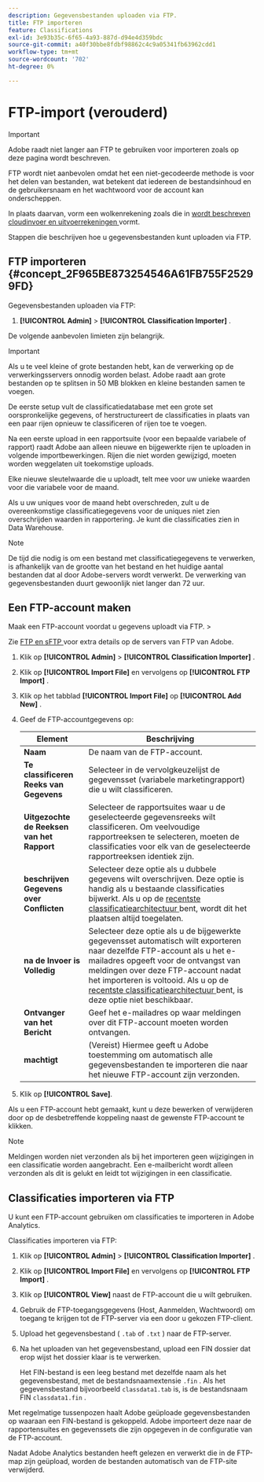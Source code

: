 ```yaml
---
description: Gegevensbestanden uploaden via FTP.
title: FTP importeren
feature: Classifications
exl-id: 3e93b35c-6f65-4a93-887d-d94e4d359bdc
source-git-commit: a40f30bbe8fdbf98862c4c9a05341fb63962cdd1
workflow-type: tm+mt
source-wordcount: '702'
ht-degree: 0%

---
```


# FTP-import (verouderd)

>[!IMPORTANT]
>
>Adobe raadt niet langer aan FTP te gebruiken voor importeren zoals op deze pagina wordt beschreven.
>
>FTP wordt niet aanbevolen omdat het een niet-gecodeerde methode is voor het delen van bestanden, wat betekent dat iedereen de bestandsinhoud en de gebruikersnaam en het wachtwoord voor de account kan onderscheppen.
>
>In plaats daarvan, vorm een wolkenrekening zoals die in [ wordt beschreven cloudinvoer en uitvoerrekeningen ](/help/components/locations/configure-import-accounts.md) vormt.

Stappen die beschrijven hoe u gegevensbestanden kunt uploaden via FTP.

## FTP importeren {#concept_2F965BE873254546A61FB755F25299FD}

Gegevensbestanden uploaden via FTP:

1. **[!UICONTROL Admin]** > **[!UICONTROL Classification Importer]** .

De volgende aanbevolen limieten zijn belangrijk.

>[!IMPORTANT]
>
>Als u te veel kleine of grote bestanden hebt, kan de verwerking op de verwerkingsservers onnodig worden belast. Adobe raadt aan grote bestanden op te splitsen in 50 MB blokken en kleine bestanden samen te voegen.

De eerste setup vult de classificatiedatabase met een grote set oorspronkelijke gegevens, of herstructureert de classificaties in plaats van een paar rijen opnieuw te classificeren of rijen toe te voegen.

Na een eerste upload in een rapportsuite (voor een bepaalde variabele of rapport) raadt Adobe aan alleen nieuwe en bijgewerkte rijen te uploaden in volgende importbewerkingen. Rijen die niet worden gewijzigd, moeten worden weggelaten uit toekomstige uploads.

Elke nieuwe sleutelwaarde die u uploadt, telt mee voor uw unieke waarden voor die variabele voor de maand.

Als u uw uniques voor de maand hebt overschreden, zult u de overeenkomstige classificatiegegevens voor de uniques niet zien overschrijden waarden in rapportering. Je kunt die classificaties zien in Data Warehouse.

>[!NOTE]
>
>De tijd die nodig is om een bestand met classificatiegegevens te verwerken, is afhankelijk van de grootte van het bestand en het huidige aantal bestanden dat al door Adobe-servers wordt verwerkt. De verwerking van gegevensbestanden duurt gewoonlijk niet langer dan 72 uur.

## Een FTP-account maken

Maak een FTP-account voordat u gegevens uploadt via FTP. >

Zie [ FTP en sFTP ](/help/export/ftp-and-sftp/ftp-overview.md) voor extra details op de servers van FTP van Adobe.

1. Klik op **[!UICONTROL Admin]** > **[!UICONTROL Classification Importer]** .
1. Klik op **[!UICONTROL Import File]** en vervolgens op **[!UICONTROL FTP Import]** .
1. Klik op het tabblad **[!UICONTROL Import File]** op **[!UICONTROL Add New]** .
1. Geef de FTP-accountgegevens op:

   | Element | Beschrijving |
   |---|---|
   | **Naam** | De naam van de FTP-account. |
   | **Te classificeren Reeks van Gegevens** | Selecteer in de vervolgkeuzelijst de gegevensset (variabele marketingrapport) die u wilt classificeren. |
   | **Uitgezochte de Reeksen van het Rapport** | Selecteer de rapportsuites waar u de geselecteerde gegevensreeks wilt classificeren. Om veelvoudige rapportreeksen te selecteren, moeten de classificaties voor elk van de geselecteerde rapportreeksen identiek zijn. |
   | **beschrijven Gegevens over Conflicten** | Selecteer deze optie als u dubbele gegevens wilt overschrijven. Deze optie is handig als u bestaande classificaties bijwerkt. Als u op de [ recentste classificatiearchitectuur ](../sets/overview.md) bent, wordt dit het plaatsen altijd toegelaten. |
   | **na de Invoer is Volledig** | Selecteer deze optie als u de bijgewerkte gegevensset automatisch wilt exporteren naar dezelfde FTP-account als u het e-mailadres opgeeft voor de ontvangst van meldingen over deze FTP-account nadat het importeren is voltooid. Als u op de [ recentste classificatiearchitectuur ](../sets/overview.md) bent, is deze optie niet beschikbaar. |
   | **Ontvanger van het Bericht** | Geef het e-mailadres op waar meldingen over dit FTP-account moeten worden ontvangen. |
   | **machtigt** | (Vereist) Hiermee geeft u Adobe toestemming om automatisch alle gegevensbestanden te importeren die naar het nieuwe FTP-account zijn verzonden. |

1. Klik op **[!UICONTROL Save]**.

Als u een FTP-account hebt gemaakt, kunt u deze bewerken of verwijderen door op de desbetreffende koppeling naast de gewenste FTP-account te klikken.

>[!NOTE]
>
>Meldingen worden niet verzonden als bij het importeren geen wijzigingen in een classificatie worden aangebracht. Een e-mailbericht wordt alleen verzonden als dit is gelukt en leidt tot wijzigingen in een classificatie.

## Classificaties importeren via FTP

U kunt een FTP-account gebruiken om classificaties te importeren in Adobe Analytics.

Classificaties importeren via FTP:

1. Klik op **[!UICONTROL Admin]** > **[!UICONTROL Classification Importer]** .
1. Klik op **[!UICONTROL Import File]** en vervolgens op **[!UICONTROL FTP Import]** .
1. Klik op **[!UICONTROL View]** naast de FTP-account die u wilt gebruiken.
1. Gebruik de FTP-toegangsgegevens (Host, Aanmelden, Wachtwoord) om toegang te krijgen tot de FTP-server via een door u gekozen FTP-client.
1. Upload het gegevensbestand ( `.tab` of `.txt` ) naar de FTP-server.
1. Na het uploaden van het gegevensbestand, upload een FIN dossier dat erop wijst het dossier klaar is te verwerken.

   Het FIN-bestand is een leeg bestand met dezelfde naam als het gegevensbestand, met de bestandsnaamextensie `.fin` . Als het gegevensbestand bijvoorbeeld `classdata1.tab` is, is de bestandsnaam FIN `classdata1.fin` .

Met regelmatige tussenpozen haalt Adobe geüploade gegevensbestanden op waaraan een FIN-bestand is gekoppeld. Adobe importeert deze naar de rapportensuites en gegevenssets die zijn opgegeven in de configuratie van de FTP-account.

Nadat Adobe Analytics bestanden heeft gelezen en verwerkt die in de FTP-map zijn geüpload, worden de bestanden automatisch van de FTP-site verwijderd.
